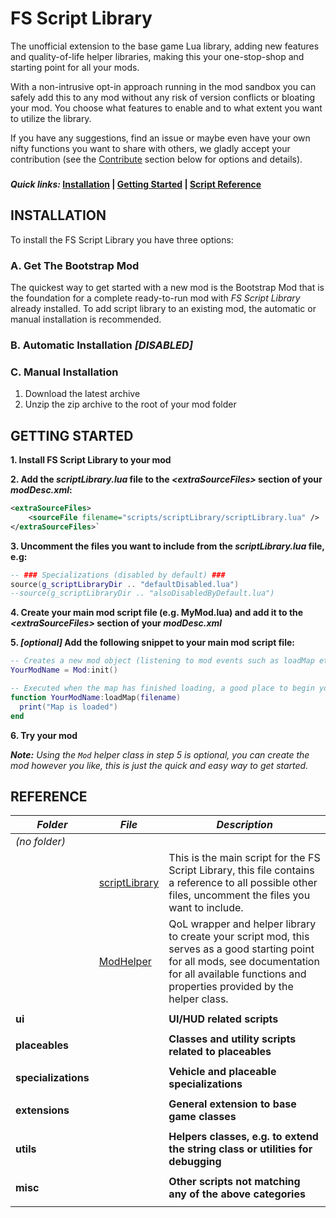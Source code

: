 # FS Script Library
The unofficial extension to the base game Lua library, adding new features and quality-of-life helper libraries, making this your one-stop-shop and starting point for all your mods. 

With a non-intrusive opt-in approach running in the mod sandbox you can safely add this to any mod without any risk of version conflicts or bloating your mod. You choose what features to enable and to what extent you want to utilize the library.

If you have any suggestions, find an issue or maybe even have your own nifty functions you want to share with others, we gladly accept your contribution (see the [Contribute](https://github.com/open-modding-alliance#-want-to-contribute) section below for options and details).

###

**_Quick links:_ [Installation](https://github.com/open-modding-alliance/ScriptLibrary?tab=readme-ov-file#installation) | [Getting Started](https://github.com/open-modding-alliance/BootstrapMod) | [Script Reference](https://github.com/open-modding-alliance/ScriptLibrary?tab=readme-ov-file#reference)**


## INSTALLATION
To install the FS Script Library you have three options:

### A. Get The Bootstrap Mod
The quickest way to get started with a new mod is the Bootstrap Mod that is the foundation for a complete ready-to-run mod with _FS Script Library_ already installed. To add script library to an existing mod, the automatic or manual installation is recommended.



### B. Automatic Installation _[DISABLED]_
<!--Run the script below via the command line in the root of your mod folder (e.g. '%UserProfile%/Documents/FarmingSimulator2022/mods/MyMods'):
```bash
curl -s http://myscript.com/download.bat | cmd
```
_**IMPORTANT**! Never trust code you download from the internet, please review the contents of the script above (URL) if you are not certain about the content._
-->

### C. Manual Installation

1. Download the latest archive
2. Unzip the zip archive to the root of your mod folder


## GETTING STARTED

**1. Install FS Script Library to your mod**

**2. Add the _scriptLibrary.lua_ file to the _&lt;extraSourceFiles&gt;_ section of your _modDesc.xml_:**

```xml
<extraSourceFiles>
    <sourceFile filename="scripts/scriptLibrary/scriptLibrary.lua" />
</extraSourceFiles>`
```

**3. Uncomment the files you want to include from the _scriptLibrary.lua_ file, e.g:**

```lua
-- ### Specializations (disabled by default) ###
source(g_scriptLibraryDir .. "defaultDisabled.lua")
--source(g_scriptLibraryDir .. "alsoDisabledByDefault.lua")
```

**4. Create your main mod script file (e.g. MyMod.lua) and add it to the _&lt;extraSourceFiles&gt;_ section of your _modDesc.xml_**
   
**5. _[optional]_ Add the following snippet to your main mod script file:**

```lua
-- Creates a new mod object (listening to mod events such as loadMap etc)
YourModName = Mod:init()

-- Executed when the map has finished loading, a good place to begin your mod initialization
function YourModName:loadMap(filename) 
  print("Map is loaded")
end 
```

**6. Try your mod**
 
_**Note:** Using the `Mod` helper class in step 5 is optional, you can create the mod however you like, this is just the quick and easy way to get started._



## REFERENCE

| _Folder_ | _File_ | _Description_ |
|-|-|-|
|_(no folder)_|||
||[scriptLibrary](scripts/scriptLibrary/scriptLibrary.lua) | This is the main script for the FS Script Library, this file contains a reference to all possible other files, uncomment the files you want to include. |
|| [ModHelper](scripts/scriptLibrary/ModHelper.lua) | QoL wrapper and helper library to create your script mod, this serves as a good starting point for all mods, see documentation for all available functions and properties provided by the helper class. |
||||
| **ui** || **UI/HUD related scripts** |
||||
| **placeables** || **Classes and utility scripts related to placeables** |
||||
| **specializations** || **Vehicle and placeable specializations** |
||||
| **extensions** || **General extension to base game classes** |
||||
| **utils** || **Helpers classes, e.g. to extend the string class or utilities for debugging** |
||||
| **misc**||**Other scripts not matching any of the above categories**|
||||

<!--


| Folder|Description|
|-|-|
| ui|UI/HUD related scripts|
| placeables|Classes and utility scripts related to placeables|
| specializations|Vehicle and placeable specializations|
| extensions|General extension to base game classes|
| utils|Helpers classes, e.g. to extend the string class or utilities for debugging|
||
| **misc**|**Other scripts not matching any of the above categories**|
|[scriptLibrary](scripts/scriptLibrary/scriptLibrary.lua)|This is the main script for the FS Script Library, this file contains a reference to all possible other files, uncomment the files you want to include|
|[ModHelper](scripts/scriptLibrary/ModHelper.lua)|QoL wrapper and helper library to create your script mod, this serves as a good starting point for all mods|



| File|Description|
|-|-|
|[scriptLibrary](scripts/scriptLibrary/scriptLibrary.lua)|This is the main script for the FS Script Library, this file contains a reference to all possible other files, uncomment the files you want to include|
|[ModHelper](scripts/scriptLibrary/ModHelper.lua)|QoL wrapper and helper library to create your script mod, this serves as a good starting point for all mods|


### extensions
| File|Description|
|-|-|
|[ModHelper](https://link-url-here.org)|QoL wrapper and helper library to create your script mod|
|||



| _extensions_ |_General extension to base game classes_|
|-|-|
|[ModHelper](https://link-url-here.org)|QoL wrapper and helper library to create your script mod|
|||


-->